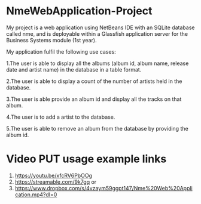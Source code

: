 # NmeWebApplication-Project
My project is a web application using NetBeans IDE with an SQLite database called nme, and is deployable within a Glassfish application server for the Business Systems module (1st year).

My application fulfil the following use cases:

1.The user is able to display all the albums (album id, album name, release date and artist name) in the database in a table format.

2.The user is able to display a count of the number of artists held in the database.

3.The user is able provide an album id and display all the tracks on that album.

4.The user is to add a artist to the database. 

5.The user is able to remove an album from the database by providing the album id.

# Video PUT usage example links
1. https://youtu.be/xfcRV6PbOOg
2. https://streamable.com/9k7gq or 
3. https://www.dropbox.com/s/4vzaym59ggpt147/Nme%20Web%20Application.mp4?dl=0
